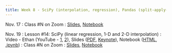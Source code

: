 ```yaml
---
title: Week 8 - SciPy (interpolation, regression), Pandas (split-apply-combine); final project (loading and cleaning data)
---
```


Nov. 17
: Class #N on Zoom
  : [Slides](#), [Notebook](#)

Nov. 19
: Lesson #14: SciPy (linear regression, 1-D and 2-D interpolation)
  : Video - Ethan (YouTube - [1](#), [2](#)), Slides ([PDF](/OCEAN_215/materials/lessons/lesson_14.pdf), [Keynote](/OCEAN_215/materials/lessons/lesson_14.key)), Notebook ([HTML](https://nbviewer.org/github/ethan-campbell/OCEAN_215/blob/main/materials/lessons/lesson_14_notebook.ipynb), [.ipynb](/OCEAN_215/materials/lessons/lesson_12_notebook.ipynb))
: Class #N on Zoom
  : [Slides](#), [Notebook](#)
